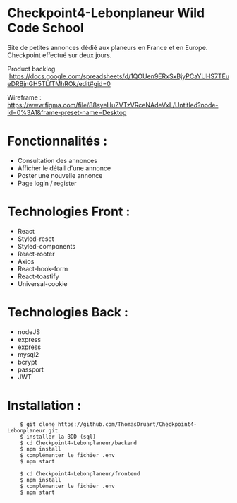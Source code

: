 # Checkpoint4-Lebonplaneur Wild Code School

Site de petites annonces dédié aux planeurs en France et en Europe.
Checkpoint effectué sur deux jours.

Product backlog :https://docs.google.com/spreadsheets/d/1QOUen9ERxSxBjyPCaYUHS7TEueDRBjnGH5TLfTMhROk/edit#gid=0

Wireframe : https://www.figma.com/file/88syeHuZVTzVRceNAdeVxL/Untitled?node-id=0%3A1&frame-preset-name=Desktop

# Fonctionnalités :

- Consultation des annonces
- Afficher le détail d'une annonce
- Poster une nouvelle annonce
- Page login / register

# Technologies Front :

- React
- Styled-reset
- Styled-components
- React-rooter
- Axios
- React-hook-form
- React-toastify
- Universal-cookie

# Technologies Back :

- nodeJS
- express
- express
- mysql2
- bcrypt
- passport
- JWT

# Installation :

```
    $ git clone https://github.com/ThomasDruart/Checkpoint4-Lebonplaneur.git
    $ installer la BDD (sql)
    $ cd Checkpoint4-Lebonplaneur/backend
    $ npm install
    $ complémenter le fichier .env
    $ npm start
    
    $ cd Checkpoint4-Lebonplaneur/frontend
    $ npm install
    $ complémenter le fichier .env
    $ npm start
```
